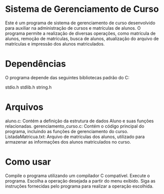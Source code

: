 # Sistema de Gerenciamento de Curso
 Este é um programa de sistema de gerenciamento de curso desenvolvido para auxiliar na administração de cursos e matrículas de alunos. O programa permite a realização de diversas operações, como matrícula de alunos, remoção de matrículas, busca de alunos, atualização do arquivo de matrículas e impressão dos alunos matriculados.
 
# Dependências
O programa depende das seguintes bibliotecas padrão do C:

stdio.h
stdlib.h
string.h

# Arquivos
aluno.c: Contém a definição da estrutura de dados Aluno e suas funções relacionadas.
gerenciamento_curso.c: Contém o código principal do programa, incluindo as funções de gerenciamento do curso.
ListadaMatricua.txt: Arquivo de matrículas dos alunos, utilizado para armazenar as informações dos alunos matriculados no curso.

# Como usar
Compile o programa utilizando um compilador C compatível.
Execute o programa.
Escolha a operação desejada a partir do menu exibido.
Siga as instruções fornecidas pelo programa para realizar a operação escolhida.
